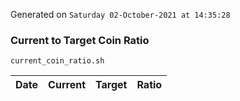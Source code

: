 Generated on `Saturday 02-October-2021 at 14:35:28`

### Current to Target Coin Ratio
`current_coin_ratio.sh`

Date|Current|Target|Ratio
---|---|---|---
